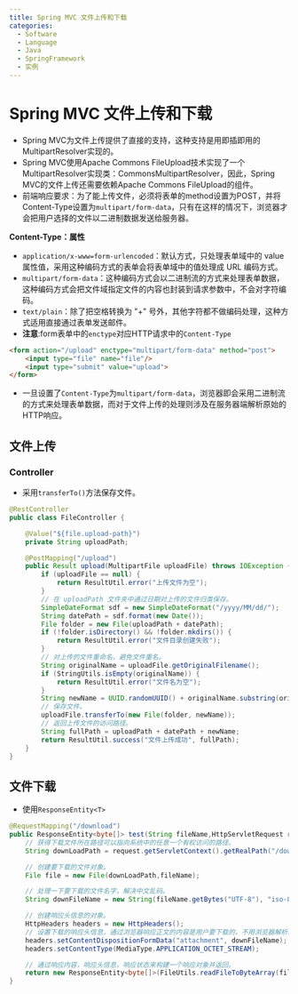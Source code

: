```yaml
---
title: Spring MVC 文件上传和下载
categories:
  - Software
  - Language
  - Java
  - SpringFramework
  - 实例
---
```

# Spring MVC 文件上传和下载

- Spring MVC为文件上传提供了直接的支持，这种支持是用即插即用的MultipartResolver实现的。
- Spring MVC使用Apache Commons FileUpload技术实现了一个MultipartResolver实现类：CommonsMultipartResolver，因此，Spring MVC的文件上传还需要依赖Apache Commons FileUpload的组件。
- 前端响应要求：为了能上传文件，必须将表单的method设置为POST，并将Content-Type设置为`multipart/form-data`，只有在这样的情况下，浏览器才会把用户选择的文件以二进制数据发送给服务器。

**Content-Type：属性**

- `application/x-www=form-urlencoded`：默认方式，只处理表单域中的 value 属性值，采用这种编码方式的表单会将表单域中的值处理成 URL 编码方式。
- `multipart/form-data`：这种编码方式会以二进制流的方式来处理表单数据，这种编码方式会把文件域指定文件的内容也封装到请求参数中，不会对字符编码。
- `text/plain`：除了把空格转换为 "+" 号外，其他字符都不做编码处理，这种方式适用直接通过表单发送邮件。
- **注意**:form表单中的`enctype`对应HTTP请求中的`Content-Type`

```html
<form action="/upload" enctype="multipart/form-data" method="post">
    <input type="file" name="file"/>
    <input type="submit" value="upload">
</form>
```

- 一旦设置了`Content-Type`为`multipart/form-data`，浏览器即会采用二进制流的方式来处理表单数据，而对于文件上传的处理则涉及在服务器端解析原始的HTTP响应。

## 文件上传

### Controller

- 采用`transferTo()`方法保存文件。

```java
@RestController
public class FileController {

    @Value("${file.upload-path}")
    private String uploadPath;

    @PostMapping("/upload")
    public Result upload(MultipartFile uploadFile) throws IOException {
        if (uploadFile == null) {
            return ResultUtil.error("上传文件为空");
        }
        // 在 uploadPath 文件夹中通过日期对上传的文件归类保存。
        SimpleDateFormat sdf = new SimpleDateFormat("/yyyy/MM/dd/");
        String datePath = sdf.format(new Date());
        File folder = new File(uploadPath + datePath);
        if (!folder.isDirectory() && !folder.mkdirs()) {
            return ResultUtil.error("文件目录创建失败");
        }
        // 对上传的文件重命名，避免文件重名。
        String originalName = uploadFile.getOriginalFilename();
        if (StringUtils.isEmpty(originalName)) {
            return ResultUtil.error("文件名为空");
        }
        String newName = UUID.randomUUID() + originalName.substring(originalName.lastIndexOf("."));
        // 保存文件。
        uploadFile.transferTo(new File(folder, newName));
        // 返回上传文件的访问路径。
        String fullPath = uploadPath + datePath + newName;
        return ResultUtil.success("文件上传成功", fullPath);
    }
}

```

## 文件下载

- 使用`ResponseEntity<T>`

```java
@RequestMapping("/download")
public ResponseEntity<byte[]> test(String fileName,HttpServletRequest request) throws IOException {
    // 获得下载文件所在路径可以指向系统中的任意一个有权访问的路径。
    String downLoadPath = request.getServletContext().getRealPath("/download");

    // 创建要下载的文件对象。
    File file = new File(downLoadPath,fileName);

    // 处理一下要下载的文件名字，解决中文乱码。
    String downFileName = new String(fileName.getBytes("UTF-8"), "iso-8859-1");

    // 创建响应头信息的对象。
    HttpHeaders headers = new HttpHeaders();
    // 设置下载的响应头信息，通过浏览器响应正文的内容是用户要下载的，不用浏览器解析。
    headers.setContentDispositionFormData("attachment", downFileName);
    headers.setContentType(MediaType.APPLICATION_OCTET_STREAM);

    // 通过响应内容，响应头信息，响应状态来构建一个响应对象并返回。
    return new ResponseEntity<byte[]>(FileUtils.readFileToByteArray(file), headers, HttpStatus.CREATED);
}
```
